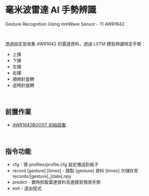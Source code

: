 <br>

# 毫米波雷達 AI 手勢辨識
Gesture Recognition Using mmWave Sensor - TI AWR1642

<br>

透過設定並收集 AWR1642 的雷達資料，透過 LSTM 模型辨識特定手勢：
- 上揮
- 下揮
- 左揮
- 右揮
- 順時針旋轉
- 逆時針旋轉

<br>

## 前置作業

- [AWR1642BOOST 初始設置](https://gist.github.com/zyx1121/0756055fa9138aec81617501e2e5f263)

<br>

## 指令功能

- cfg - 將 profiles/profile.cfg 設定傳送到板子
- record [gesture] [times] - 錄製 [gesture] 資料 [times] 次儲存至 records/[gesture]_[date].npy
- predict - 實時抓取雷達資料丟進模型預測手勢
- exit - 退出程式
